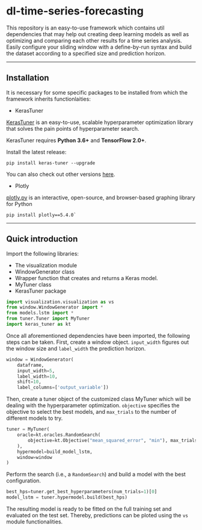 # dl-time-series-forecasting

This repository is an easy-to-use framework which contains util dependencies that may
help out creating deep learning models as well as optimizing and comparing each other results
for a time series analysis. Easily configure your sliding window with a define-by-run syntax
and build the dataset according to a specified size and prediction horizon.

---
## Installation

It is necessary for some specific packages to be installed from which the framework inherits functionlaities:

- KerasTuner

[KerasTuner](https://keras.io/keras_tuner/) is an easy-to-use, scalable hyperparameter optimization library that solves the pain points of hyperparameter search.

KerasTuner requires **Python 3.6+** and **TensorFlow 2.0+**.

Install the latest release:

```
pip install keras-tuner --upgrade
```

You can also check out other versions [here](https://github.com/keras-team/keras-tuner).

- Plotly

[plotly.py](https://plot.ly/python) is an interactive, open-source, and browser-based graphing library for Python

```
pip install plotly==5.4.0`
```

---
## Quick introduction

Import the following libraries:

- The visualization module
- WindowGenerator class
- Wrapper function that creates and returns a Keras model.
- MyTuner class
- KerasTuner package

```python
import visualization.visualization as vs
from window.WindowGenerator import *
from models.lstm import *
from tuner.Tuner import MyTuner
import keras_tuner as kt
```

Once all aforementioned dependencies have been imported, the following steps can be taken. First, create a window object.
`input_width` figures out the window size and `label_width` the prediction horizon.
```python
window = WindowGenerator(
    dataframe,
    input_width=5,
    label_width=10,
    shift=10,
    label_columns=['output_variable'])
``` 
Then, create a tuner object of the customized class MyTuner which will be dealing with the hyperparameter optimization.
`objective` specifies the objective to select the best models, and `max_trials` to the number of different models to try.
```python
tuner = MyTuner(
    oracle=kt.oracles.RandomSearch(
        objective=kt.Objective("mean_squared_error", "min"), max_trials=5
    ),
    hypermodel=build_model_lstm,
    window=window
)
```
Perform the search (i.e., a `RandomSearch`) and build a model with the best configuration.
```python
best_hps=tuner.get_best_hyperparameters(num_trials=1)[0]
model_lstm = tuner.hypermodel.build(best_hps)
```
The resulting model is ready to be fitted on the full training set and evaluated on the test set. Thereby, predictions can
be ploted using the `vs` module functionalities.
